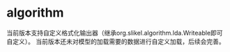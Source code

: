 # algorithm
当前版本支持自定义格式化输出器（继承org.slikel.algorithm.lda.Writeable即可自定义）。
当前版本还未对模型的加载需要的数据进行自定义加载，后续会完善。
